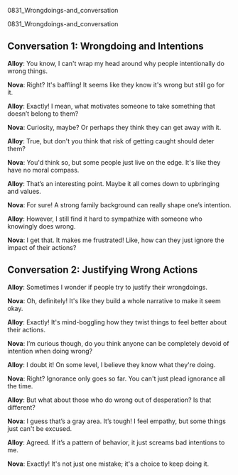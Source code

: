 
0831_Wrongdoings-and_conversation


0831_Wrongdoings-and_conversation


## Conversation 1: Wrongdoing and Intentions

**Alloy**: You know, I can't wrap my head around why people intentionally do wrong things.

**Nova**: Right? It's baffling! It seems like they know it's wrong but still go for it.

**Alloy**: Exactly! I mean, what motivates someone to take something that doesn’t belong to them?

**Nova**: Curiosity, maybe? Or perhaps they think they can get away with it.

**Alloy**: True, but don't you think that risk of getting caught should deter them?

**Nova**: You'd think so, but some people just live on the edge. It's like they have no moral compass.

**Alloy**: That’s an interesting point. Maybe it all comes down to upbringing and values.

**Nova**: For sure! A strong family background can really shape one’s intention.

**Alloy**: However, I still find it hard to sympathize with someone who knowingly does wrong.

**Nova**: I get that. It makes me frustrated! Like, how can they just ignore the impact of their actions?

## Conversation 2: Justifying Wrong Actions

**Alloy**: Sometimes I wonder if people try to justify their wrongdoings.

**Nova**: Oh, definitely! It's like they build a whole narrative to make it seem okay.

**Alloy**: Exactly! It's mind-boggling how they twist things to feel better about their actions.

**Nova**: I’m curious though, do you think anyone can be completely devoid of intention when doing wrong?

**Alloy**: I doubt it! On some level, I believe they know what they're doing.

**Nova**: Right? Ignorance only goes so far. You can't just plead ignorance all the time.

**Alloy**: But what about those who do wrong out of desperation? Is that different?

**Nova**: I guess that’s a gray area. It’s tough! I feel empathy, but some things just can't be excused.

**Alloy**: Agreed. If it’s a pattern of behavior, it just screams bad intentions to me.

**Nova**: Exactly! It's not just one mistake; it's a choice to keep doing it.
